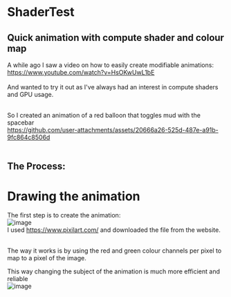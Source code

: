 # ShaderTest <br />

## Quick animation with compute shader and colour map <br />

A while ago I saw a video on how to easily create modifiable animations:<br />
https://www.youtube.com/watch?v=HsOKwUwL1bE <br /><br />
And wanted to try it out as I've always had an interest in compute shaders and GPU usage.<br /><br />

So I created an animation of a red balloon that toggles mud with the spacebar<br />
https://github.com/user-attachments/assets/20666a26-525d-487e-a91b-9fc864c8506d<br /><br />

## The Process: <br />
# Drawing the animation <br />
The first step is to create the animation: <br />
![image](https://github.com/user-attachments/assets/24bc60e3-65d4-4734-875f-5df0c3a23e75)  <br />
I used https://www.pixilart.com/ and downloaded the file from the website. <br />

<br />
The way it works is by using the red and green colour channels per pixel to map to a pixel of the image. <br />

This way changing the subject of the animation is much more efficient and reliable <br />
![image](https://github.com/user-attachments/assets/254fc1fb-7dea-4056-8ab3-abc18be5a379) <br />
